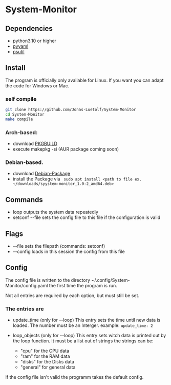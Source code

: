 # System-Monitor
## Dependencies
- python3.10 or higher
- [pyyaml](https://github.com/yaml/pyyaml)
- [psutil](https://github.com/giampaolo/psutil)


## Install
The program is officially only available for Linux. If you want you can adapt the code for Windows or Mac.

### self compile
```bash
git clone https://github.com/Jonas-Luetolf/System-Monitor
cd System-Monitor
make compile
```

### Arch-based:
- download [PKGBUILD](https://github.com/Jonas-Luetolf/System-Monitor/releases/download/v1.0/PKGBUILD)
- execute makepkg -si
(AUR package coming soon)

### Debian-based.
- download [Debian-Package](https://github.com/Jonas-Luetolf/System-Monitor/raw/master/releases/system-monitor_2.0-1_amd64.deb)
- install the Package via ``` sudo apt install <path to file ex. ~/downloads/syystem-monitor_1.0-2_amd64.deb>```

## Commands
- loop outputs the system data repeatedly
- setconf --file <path> sets the config file to this file if the configuration is valid

## Flags
- --file <path to file> sets the filepath (commands: setconf)
- --config <path to file> loads in this session the config from this file

## Config
The config file is written to the directory ~/.config/System-Monitor/config.yaml the first time the program is run.

Not all entries are required by each option, but must still be set.
### The entries are
- update_time (only for --loop)
This entry sets the time until new data is loaded. The number must be an Interger.
example: ```update_time: 2```

- loop_objects (only for --loop)
This entry sets witch data is printed out by the loop function. It must be a list out of strings the strings can be:
  - "cpu" for the CPU data
  - "ram" for the RAM data
  - "disks" for the Disks data
  - "general" for general data

If the config file isn't valid the programm takes the default config.
